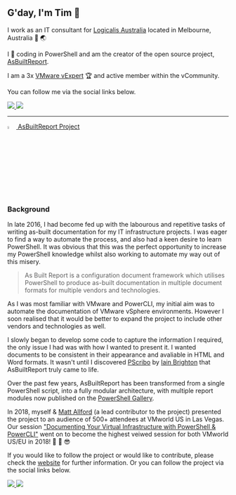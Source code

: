 <!--
**tpcarman/tpcarman** is a ✨ _special_ ✨ repository because its `README.md` (this file) appears on your GitHub profile.

Here are some ideas to get you started:

- 🔭 I’m currently working on ...
- 🌱 I’m currently learning ...
- 👯 I’m looking to collaborate on ...
- 🤔 I’m looking for help with ...
- 💬 Ask me about ...
- 📫 How to reach me: ...
- 😄 Pronouns: ...
- ⚡ Fun fact: ...
-->

## G'day, I'm Tim :wave: 

I work as an IT consultant for [Logicalis Australia](https://www.au.logicalis.com) located in Melbourne, Australia :round_pushpin: :earth_asia:

I :blue_heart: coding in PowerShell and am the creator of the open source project, [AsBuiltReport](https://www.AsBuiltReport.com).

I am a 3x [VMware vExpert](https://vexpert.vmware.com/directory/2804) :trophy: and active member within the vCommunity. 

<!-- I also write the occassional [blog post](https://www.timcarman.net) :pencil2: :globe_with_meridians: -->

You can follow me via the social links below.

<p align="left">
    <a href="https://twitter.com/tpcarman" alt="Twitter">
        <img src="https://img.shields.io/twitter/follow/tpcarman.svg?style=social"/>
    <a href="https://github.com/tpcarman" alt="GitHub">
        <img src="https://img.shields.io/github/followers/tpcarman?label=tpcarman&style=social"/></a>
</p>

---

<p align="left">
    <a href="https://github.com/AsBuiltReport" alt="AsBuiltReport"> 
            <img src='https://raw.githubusercontent.com/AsBuiltReport/AsBuiltReport/master/AsBuiltReport.png' width="4%" height="4%"/>
            AsBuiltReport Project</a>
</p> 

### Background
In late 2016, I had become fed up with the labourous and repetitive tasks of writing as-built documentation for my IT infrastructure projects. I was eager to find a way to automate the process, and also had a keen desire to learn PowerShell. It was obvious that this was the perfect opportunity to increase my PowerShell knowledge whilst also working to automate my way out of this misery.

> As Built Report is a configuration document framework which utilises PowerShell to produce as-built documentation in multiple document formats for multiple vendors and technologies.

As I was most familiar with VMware and PowerCLI, my initial aim was to automate the documentation of VMware vSphere environments. However I soon realised that it would be better to expand the project to include other vendors and technologies as well. 

I slowly began to develop some code to capture the information I required, the only issue I had was with how I wanted to present it. I wanted documents to be consistent in their appearance and avaliable in HTML and Word formats. It wasn't until I discovered [PScribo](https://github.com/iainbrighton/PScribo) by [Iain Brighton](https://twitter.com/iainbrighton) that AsBuiltReport truly came to life.

Over the past few years, AsBuiltReport has been transformed from a single PowerShell script, into a fully modular architecture, with multiple report modules now published on the [PowerShell Gallery](https://www.powershellgallery.com/packages?q=AsBuiltReport).

In 2018, myself & [Matt Allford](https://github.com/MattAllford) (a lead contributor to the project) presented the project to an audience of 500+ attendees at VMworld US in Las Vegas. Our session ["Documenting Your Virtual Infrastructure with PowerShell & PowerCLI"](https://youtu.be/aQqHSEIUHl8?t=28) went on to become the highest veiwed session for both VMworld US/EU in 2018! :tada: :muscle: :sunglasses:

If you would like to follow the project or would like to contribute, please check the [website](https://www.asbuiltreport.com) for further information. Or you can follow the project via the social links below.

<p align="left">
    <a href="https://twitter.com/AsBuiltReport" alt="Twitter">
        <img src="https://img.shields.io/twitter/follow/AsBuiltReport.svg?style=social"/>
    <a href="https://github.com/AsBuiltReport" alt="GitHub">
        <img src="https://img.shields.io/github/followers/AsBuiltReport?label=AsBuiltReport&style=social"/></a>
</p>
